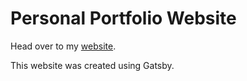 # Personal Portfolio Website

Head over to my [website](https://etdavila10.github.io).

This website was created using Gatsby.
